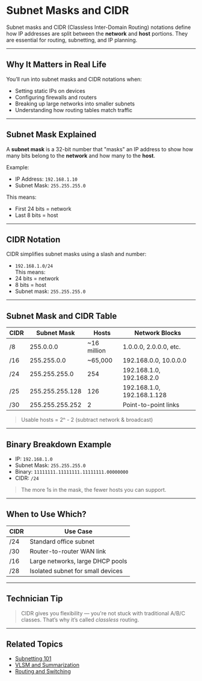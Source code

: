 # Subnet Masks and CIDR

Subnet masks and CIDR (Classless Inter-Domain Routing) notations define how IP addresses are split between the **network** and **host** portions. They are essential for routing, subnetting, and IP planning.

---

## Why It Matters in Real Life

You’ll run into subnet masks and CIDR notations when:
- Setting static IPs on devices
- Configuring firewalls and routers
- Breaking up large networks into smaller subnets
- Understanding how routing tables match traffic

---

## Subnet Mask Explained

A **subnet mask** is a 32-bit number that "masks" an IP address to show how many bits belong to the **network** and how many to the **host**.

Example:

- IP Address: `192.168.1.10`  
- Subnet Mask: `255.255.255.0`

This means:
- First 24 bits = network
- Last 8 bits = host

---

## CIDR Notation

CIDR simplifies subnet masks using a slash and number:

- `192.168.1.0/24`  
This means:
- 24 bits = network
- 8 bits = host
- Subnet mask: `255.255.255.0`

---

## Subnet Mask and CIDR Table

| CIDR | Subnet Mask       | Hosts | Network Blocks              |
|------|-------------------|-------|-----------------------------|
| /8   | 255.0.0.0         | ~16 million | 1.0.0.0, 2.0.0.0, etc. |
| /16  | 255.255.0.0       | ~65,000     | 192.168.0.0, 10.0.0.0     |
| /24  | 255.255.255.0     | 254         | 192.168.1.0, 192.168.2.0  |
| /25  | 255.255.255.128   | 126         | 192.168.1.0, 192.168.1.128|
| /30  | 255.255.255.252   | 2           | Point-to-point links      |

> Usable hosts = 2ⁿ - 2 (subtract network & broadcast)

---

## Binary Breakdown Example

- IP: `192.168.1.0`
- Subnet Mask: `255.255.255.0`
- Binary: `11111111.11111111.11111111.00000000`
- CIDR: `/24`

> The more 1s in the mask, the fewer hosts you can support.

---

## When to Use Which?

| CIDR  | Use Case                            |
|-------|-------------------------------------|
| /24   | Standard office subnet              |
| /30   | Router-to-router WAN link           |
| /16   | Large networks, large DHCP pools    |
| /28   | Isolated subnet for small devices   |

---

## Technician Tip

> CIDR gives you flexibility — you're not stuck with traditional A/B/C classes. That’s why it’s called *classless* routing.

---

## Related Topics

- [Subnetting 101](./Subnetting_101.md)
- [VLSM and Summarization](./VLSM_and_Summarization.md)
- [Routing and Switching](../04-Routing_and_Switching/Routing_Protocols.md)
